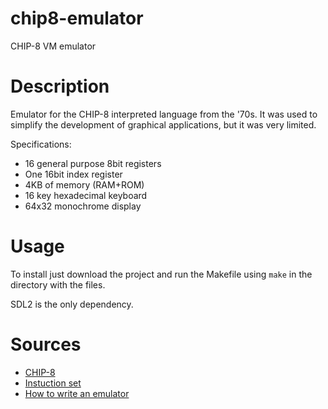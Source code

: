 # chip8-emulator

CHIP-8 VM emulator

# Description

Emulator for the CHIP-8 interpreted language from the '70s. It was used to 
simplify the development of graphical applications, but it was very limited.

Specifications:
*  16 general purpose 8bit registers
*  One 16bit index register
*  4KB of memory (RAM+ROM)
*  16 key hexadecimal keyboard
*  64x32 monochrome display


# Usage

To install just download the project and run the Makefile using `make` in the directory with the files.

SDL2 is the only dependency.

# Sources

*  [CHIP-8](https://en.wikipedia.org/wiki/CHIP-8)
*  [Instuction set](https://storage.googleapis.com/wzukusers/user-34724694/documents/5c76abc8dd207H5pAcyY/CHIP-8%20Instruction%20Set%20(Classic).pdf)
*  [How to write an emulator](http://www.multigesture.net/articles/how-to-write-an-emulator-chip-8-interpreter/)